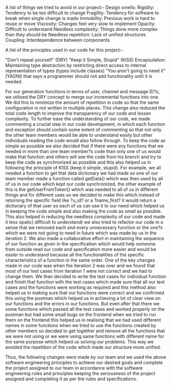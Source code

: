 A list of things we tried to avoid in our project:-
Design smells:
Rigidity: Tendency to be too difficult to change
Fragility: Tendency for software to break when single change is made
Immobility: Previous work is hard to reuse or move
Viscosity: Changes feel very slow to implement
Opacity: Difficult to understand
Needless complexity:  Things done more complex than they should be
Needless repetition: Lack of unified structures
Coupling: Interdependence between components

A list of the principles used in our code for this project:-

"Don't repeat yourself" (DRY)
"Keep it Simple, Stupid" (KISS)
Encapsulation: Maintaining type abstraction by restricting direct access to internal representation of types (types include classes)
"You aren't going to need it" (YAGNI) that says a programmer should not add functionality until it is needed.

For our generation functions in terms of user, channel and message ID?s, we utilised the DRY concept to merge our incremental functions into one. We did this to minimize the amount of repetition in code so that the same configuration is not written in multiple places. This change also reduced the total code length to improve the transparency of our code and lessen complexity. To further ease the understanding of our code, we made commenting a crucial step in our code development, in which each function and exception should contain some extent of commenting so that not only the other team members would be able to understand easily but other individuals reading the code would also follow through. To keep the code as simple as possible we also decided that if there were any functions that we needed in more than one team member?s code than only one of us would make that function and others will see the code from his branch and try to keep the code as synchronized as possible and this also helped us in following the principle of KISS (keep it simple, stupid). For example, we all needed a function to get that data dictionary we had made so one of our team member made a function called getData() which was then used by all of us in our code which kept our code synchronized, the other example of this is the getUserFromToken() which was needed to all of us in different things and for different uses so we decided to make this which instead of returning the specific field like  ?u_id? or a ?name_first? it would return a dictionary of that user so each of us can use it to our need which helped us in keeping the code simple and also making the code as small as possible. This also helped in reducing the needless complexity of our code and made it less opatic( difficult to understand) 
we also tried to refactor our code in a sense that we removed each and every unnecessary function or the one?s which we were not going to need in future which was made by us in the iteration 2. We also made a collaborative effort in maintaining the sequence of our function as given in the specification which would help someone from outside read our code and specification more easier and would be easier to understand because all the functionalities of the specific characteristics of a function in the same order. One of the key changes made in our code was when the iteration 2 was over and we found that most of our test cases from iteration 1 were not correct and we had to change them. We than decided to write the test cases for individual function and finish that function with the test cases which made sure that all our test cases and the functions were working as required and this method also helped us in making sure that our functions were correct and we confirmed this using the postman which helped us in achieving a lot of clear view on our functions and the errors in our functions. But even after that there we some functions which passed all the test cases and worked properly on the postman but had some small bugs on the frontend when we tried to run them on the frontend this helped us in realising that we had used different names in some functions when we tried to use the functions created by other members so decided to get together and remove all the functions that we were not using or we were using same functions with different name for the same purpose which helped us solving our problems. This way we avoided the repetition of the code which made our structure more unified.

Thus, the following changes were made by our team and we used the above software engineering principles to achieve our desired goals and complete the project assigned to our team in accordance with the software engineering rules and principles keeping the seriousness of the project assigned and completing it as per the rules and specifications. 
